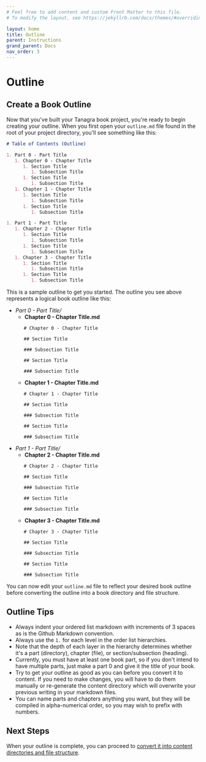 ```yaml
---
# Feel free to add content and custom Front Matter to this file.
# To modify the layout, see https://jekyllrb.com/docs/themes/#overriding-theme-defaults

layout: home
title: Outline
parent: Instructions
grand_parent: Docs
nav_order: 3
---
```


# Outline
## Create a Book Outline

Now that you've built your Tanagra book project, you're ready to begin creating your outline. When you first open your `outline.md` file found in the root of your project directory, you'll see something like this:

```markdown
# Table of Contents (Outline)

1. Part 0 - Part Title
   1. Chapter 0 - Chapter Title
      1. Section Title
         1. Subsection Title
      1. Section Title
         1. Subsection Title
   1. Chapter 1 - Chapter Title
      1. Section Title
         1. Subsection Title
      1. Section Title
         1. Subsection Title

1. Part 1 - Part Title
   1. Chapter 2 - Chapter Title
      1. Section Title
         1. Subsection Title
      1. Section Title
         1. Subsection Title
   1. Chapter 3 - Chapter Title
      1. Section Title
         1. Subsection Title
      1. Section Title
         1. Subsection Title
```

This is a sample outline to get you started. The outline you see above represents a logical book outline like this:

- *Part 0 - Part Title/*
   - **Chapter 0 - Chapter Title.md**
   ```
      # Chapter 0 - Chapter Title

      ## Section Title

      ### Subsection Title

      ## Section Title

      ### Subsection Title
   ```
   - **Chapter 1 - Chapter Title.md**
   ```
      # Chapter 1 - Chapter Title

      ## Section Title

      ### Subsection Title

      ## Section Title

      ### Subsection Title
   ```
- *Part 1 - Part Title/*
   - **Chapter 2 - Chapter Title.md**
   ```
      # Chapter 2 - Chapter Title

      ## Section Title

      ### Subsection Title

      ## Section Title

      ### Subsection Title
   ```
   - **Chapter 3 - Chapter Title.md**
   ```
      # Chapter 3 - Chapter Title

      ## Section Title

      ### Subsection Title

      ## Section Title

      ### Subsection Title
   ```

You can now edit your `outline.md` file to reflect your desired book outline before converting the outline into a book directory and file structure.

## Outline Tips
- Always indent your ordered list markdown with increments of 3 spaces as is the Github Markdown convention.
- Always use the `1.` for each level in the order list hierarchies.
- Note that the depth of each layer in the hierarchy determines whether it's a part (directory), chapter (file), or section/subsection (heading).
- Currently, you must have at least one book part, so if you don't intend to have multiple parts, just make a part 0 and give it the title of your book.
- Try to get your outline as good as you can before you convert it to content. If you need to make changes, you will have to do them manually or re-generate the content directory which will overwrite your previous writing in your markdown files.
- You can name parts and chapters anything you want, but they will be compiled in alpha-numerical order, so you may wish to prefix with numbers.

## Next Steps
When your outline is complete, you can proceed to [convert it into content directories and file structure](convert.html).
